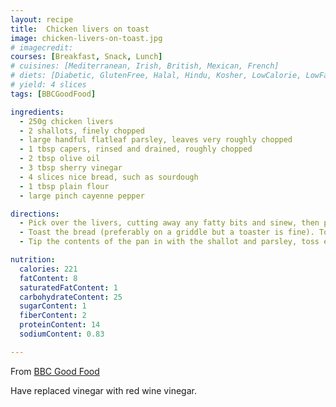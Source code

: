 ```yaml
---
layout: recipe
title:  Chicken livers on toast
image: chicken-livers-on-toast.jpg
# imagecredit:
courses: [Breakfast, Snack, Lunch]
# cuisines: [Mediterranean, Irish, British, Mexican, French]
# diets: [Diabetic, GlutenFree, Halal, Hindu, Kosher, LowCalorie, LowFat, LowLactose, LowSalt, Vegan, Vegetarian]
# yield: 4 slices
tags: [BBCGoodFood]

ingredients:
  - 250g chicken livers
  - 2 shallots, finely chopped
  - large handful flatleaf parsley, leaves very roughly chopped
  - 1 tbsp capers, rinsed and drained, roughly chopped
  - 2 tbsp olive oil
  - 3 tbsp sherry vinegar
  - 4 slices nice bread, such as sourdough
  - 1 tbsp plain flour
  - large pinch cayenne pepper

directions:
  - Pick over the livers, cutting away any fatty bits and sinew, then pat the livers dry. Place the shallot, parsley and capers into a bowl and drizzle with half the olive oil and 1 tbsp of the Sherry vinegar.
  - Toast the bread (preferably on a griddle but a toaster is fine). Toss the livers in the flour and cayenne pepper, and season generously with salt and pepper. Heat the rest of the oil in a frying pan and fry the livers over a really high heat for 4-5 mins until brown and crisp on the outside and cooked, but still a little pink in the middle. Splash remaining vinegar into the pan and bubble down for 1 min.
  - Tip the contents of the pan in with the shallot and parsley, toss everything together, season to taste, then pile onto the toasted bread. Season with a little crunchy sea salt and serve.

nutrition:
  calories: 221
  fatContent: 8
  saturatedFatContent: 1
  carbohydrateContent: 25
  sugarContent: 1
  fiberContent: 2
  proteinContent: 14
  sodiumContent: 0.83

---
```

From [BBC Good Food](https://www.bbcgoodfood.com/recipes/chicken-livers-toast)

Have replaced vinegar with red wine vinegar.
